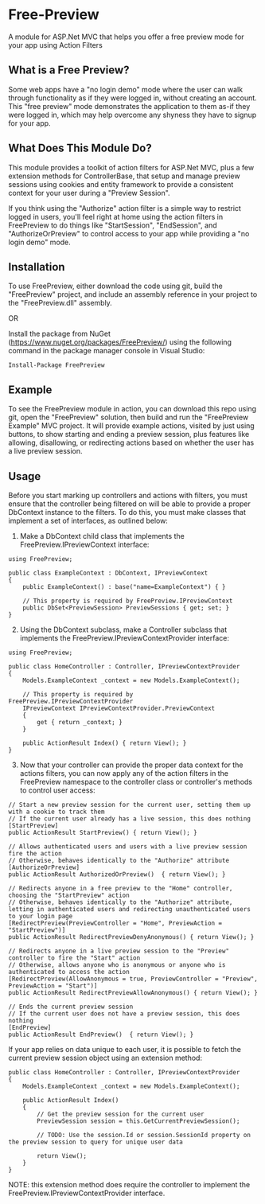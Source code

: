 Free-Preview
============

A module for ASP.Net MVC that helps you offer a free preview mode for your app using Action Filters

What is a Free Preview?
-----------------------
Some web apps have a "no login demo" mode where the user can walk through functionality as if they were logged in, without creating an account. This "free preview" mode demonstrates the application to them as-if they were logged in, which may help overcome any shyness they have to signup for your app.

What Does This Module Do?
-------------------------
This module provides a toolkit of action filters for ASP.Net MVC, plus a few extension methods for ControllerBase, that setup and manage preview sessions using cookies and entity framework to provide a consistent context for your user during a "Preview Session". 

If you think using the "Authorize" action filter is a simple way to restrict logged in users, you'll feel right at home using the action filters in FreePreview to do things like "StartSession", "EndSession", and "AuthorizeOrPreview" to control access to your app while providing a "no login demo" mode.

Installation
------------
To use FreePreview, either download the code using git, build the "FreePreview" project, and include an assembly reference in your project to the "FreePreview.dll" assembly.

OR

Install the package from NuGet (https://www.nuget.org/packages/FreePreview/) using the following command in the package manager console in Visual Studio:

```
Install-Package FreePreview
```

Example
------------
To see the FreePreview module in action, you can download this repo using git, open the "FreePreview" solution, then build and run the "FreePreview Example" MVC project. It will provide example actions, visited by just using buttons, to show starting and ending a preview session, plus features like allowing, disallowing, or redirecting actions based on whether the user has a live preview session.

Usage
-----------
Before you start marking up controllers and actions with filters, you must ensure that the controller being filtered on will be able to provide a proper DbContext instance to the filters. To do this, you must make classes that implement a set of interfaces, as outlined below:

1) Make a DbContext child class that implements the FreePreview.IPreviewContext interface:

```CSharp
using FreePreview;

public class ExampleContext : DbContext, IPreviewContext
{
    public ExampleContext() : base("name=ExampleContext") { }

    // This property is required by FreePreview.IPreviewContext
    public DbSet<PreviewSession> PreviewSessions { get; set; }
}
```

2) Using the DbContext subclass, make a Controller subclass that implements the FreePreview.IPreviewContextProvider interface:

```CSharp
using FreePreview;

public class HomeController : Controller, IPreviewContextProvider
{
    Models.ExampleContext _context = new Models.ExampleContext();
    
    // This property is required by FreePreview.IPreviewContextProvider
    IPreviewContext IPreviewContextProvider.PreviewContext
    {
        get { return _context; }
    }
        
    public ActionResult Index() { return View(); }
}
```

3) Now that your controller can provide the proper data context for the actions filters, you can now apply any of the action filters in the FreePreview namespace to the controller class or controller's methods to control user access:

```CSharp
// Start a new preview session for the current user, setting them up with a cookie to track them
// If the current user already has a live session, this does nothing
[StartPreview]
public ActionResult StartPreview() { return View(); }

// Allows authenticated users and users with a live preview session fire the action
// Otherwise, behaves identically to the "Authorize" attribute
[AuthorizeOrPreview]
public ActionResult AuthorizedOrPreview()  { return View(); }

// Redirects anyone in a free preview to the "Home" controller, choosing the "StartPreview" action
// Otherwise, behaves identically to the "Authorize" attribute, letting in authenticated users and redirecting unauthenticated users to your login page
[RedirectPreview(PreviewController = "Home", PreviewAction = "StartPreview")]
public ActionResult RedirectPreviewDenyAnonymous() { return View(); }

// Redirects anyone in a live preview session to the "Preview" controller to fire the "Start" action
// Otherwise, allows anyone who is anonymous or anyone who is authenticated to access the action
[RedirectPreview(AllowAnonymous = true, PreviewController = "Preview", PreviewAction = "Start")]
public ActionResult RedirectPreviewAllowAnonymous() { return View(); }

// Ends the current preview session
// If the current user does not have a preview session, this does nothing
[EndPreview]
public ActionResult EndPreview()  { return View(); }
```

If your app relies on data unique to each user, it is possible to fetch the current preview session object using an extension method:

```CSharp
public class HomeController : Controller, IPreviewContextProvider
{
    Models.ExampleContext _context = new Models.ExampleContext();

    public ActionResult Index()
    {
        // Get the preview session for the current user
        PreviewSession session = this.GetCurrentPreviewSession();
        
        // TODO: Use the session.Id or session.SessionId property on the preview session to query for unique user data
        
        return View();
    }
}
```

NOTE: this extension method does require the controller to implement the FreePreview.IPreviewContextProvider interface.
